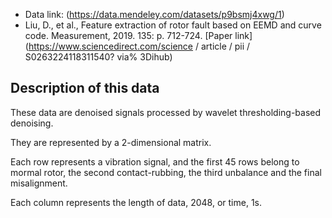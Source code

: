 * Data link: (https://data.mendeley.com/datasets/p9bsmj4xwg/1)
* Liu, D., et al., Feature extraction of rotor fault based on EEMD and curve code. Measurement, 2019. 135: p. 712-724. [Paper link] (https://www.sciencedirect.com/science / article / pii / S0263224118311540? via% 3Dihub)

## Description of this data
These data are denoised signals processed by wavelet thresholding-based denoising.

They are represented by a 2-dimensional matrix.

Each row represents a vibration signal, and the first 45 rows belong to mormal rotor, the second contact-rubbing, the third unbalance and the final misalignment.

Each column represents the length of data, 2048, or time, 1s.
